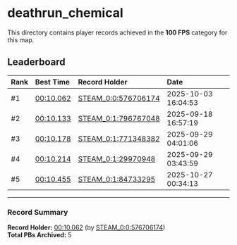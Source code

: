 # deathrun_chemical

This directory contains player records achieved in the **100 FPS** category for this map.

## Leaderboard

| Rank | Best Time | Record Holder | Date                |
| :--- | :-------- | :------------ | :------------------ |
| #1   | [00:10.062](./00010062_STEAM_0_0_576706174_20251003-160453.zip) | [STEAM_0:0:576706174](https://speedrun16.com/profile/STEAM_0:0:576706174)   | 2025-10-03 16:04:53 |
| #2   | [00:10.133](./00010133_STEAM_0_1_796767048_20250918-165719.zip) | [STEAM_0:1:796767048](https://speedrun16.com/profile/STEAM_0:1:796767048)   | 2025-09-18 16:57:19 |
| #3   | [00:10.178](./00010178_STEAM_0_1_771348382_20250929-040106.zip) | [STEAM_0:1:771348382](https://speedrun16.com/profile/STEAM_0:1:771348382)   | 2025-09-29 04:01:06 |
| #4   | [00:10.214](./00010214_STEAM_0_1_29970948_20250929-034359.zip) | [STEAM_0:1:29970948](https://speedrun16.com/profile/STEAM_0:1:29970948)   | 2025-09-29 03:43:59 |
| #5   | [00:10.455](./00010455_STEAM_0_1_84733295_20251027-003413.zip) | [STEAM_0:1:84733295](https://speedrun16.com/profile/STEAM_0:1:84733295)   | 2025-10-27 00:34:13 |

---

### Record Summary
**Record Holder:** [00:10.062](./00010062_STEAM_0_0_576706174_20251003-160453.zip) (by [STEAM_0:0:576706174](https://speedrun16.com/profile/STEAM_0:0:576706174))  
**Total PBs Archived:** 5